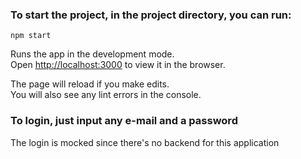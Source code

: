 ### To start the project, in the project directory, you can run:

`npm start`

Runs the app in the development mode.<br />
Open [http://localhost:3000](http://localhost:3000) to view it in the browser.

The page will reload if you make edits.<br />
You will also see any lint errors in the console.

### To login, just input any e-mail and a password

The login is mocked since there's no backend for this application
